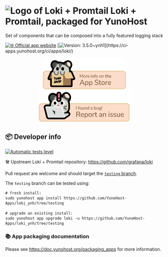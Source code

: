 <!--
N.B.: This README was automatically generated by <https://github.com/YunoHost/apps_tools/blob/main/readme_generator>
It shall NOT be edited by hand.
-->

<h1>
  <img src="https://raw.githubusercontent.com/YunoHost/apps/main/logos/loki.png" width="32px" alt="Logo of Loki + Promtail">
  Loki + Promtail, packaged for YunoHost
</h1>

Set of components that can be composed into a fully featured logging stack

[![🌐 Official app website](https://img.shields.io/badge/Official_app_website-darkgreen?style=for-the-badge)](https://grafana.com/docs/loki/latest/)
[![Version: 3.5.0~ynh1](https://img.shields.io/badge/Version-3.5.0~ynh1-rgba(0,150,0,1)?style=for-the-badge)](https://ci-apps.yunohost.org/ci/apps/loki/)

<div align="center">
<a href="https://apps.yunohost.org/app/loki"><img height="100px" src="https://github.com/YunoHost/yunohost-artwork/raw/refs/heads/main/badges/neopossum-badges/badge_more_info_on_the_appstore.svg"/></a>
<a href="https://github.com/YunoHost-Apps/loki_ynh/issues"><img height="100px" src="https://github.com/YunoHost/yunohost-artwork/raw/refs/heads/main/badges/neopossum-badges/badge_report_an_issue.svg"/></a>
</div>

## 📦 Developer info

[![Automatic tests level](https://apps.yunohost.org/badge/cilevel/loki)](https://ci-apps.yunohost.org/ci/apps/loki/)

🛠️ Upstream Loki + Promtail repository: <https://github.com/grafana/loki>

Pull request are welcome and should target the [`testing` branch](https://github.com/YunoHost-Apps/loki_ynh/tree/testing).

The `testing` branch can be tested using:
```
# fresh install:
sudo yunohost app install https://github.com/YunoHost-Apps/loki_ynh/tree/testing

# upgrade an existing install:
sudo yunohost app upgrade loki -u https://github.com/YunoHost-Apps/loki_ynh/tree/testing
```

### 📚 App packaging documentation

Please see <https://doc.yunohost.org/packaging_apps> for more information.